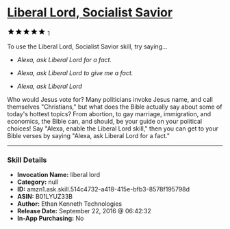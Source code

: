 # [Liberal Lord, Socialist Savior](http://alexa.amazon.com/#skills/amzn1.ask.skill.514c4732-a418-415e-bfb3-8578f195798d)
![5 stars](../../images/ic_star_black_18dp_1x.png)![5 stars](../../images/ic_star_black_18dp_1x.png)![5 stars](../../images/ic_star_black_18dp_1x.png)![5 stars](../../images/ic_star_black_18dp_1x.png)![5 stars](../../images/ic_star_black_18dp_1x.png) 1

To use the Liberal Lord, Socialist Savior skill, try saying...

* *Alexa, ask Liberal Lord for a fact.*

* *Alexa, ask Liberal Lord to give me a fact.*

* *Alexa, ask Liberal Lord*

Who would Jesus vote for? Many politicians invoke Jesus name, and call themselves "Christians," but what does the Bible actually say about some of today's hottest topics? From abortion, to gay marriage, immigration, and economics, the Bible can, and should, be your guide on your political choices!
Say "Alexa, enable the Liberal Lord skill," then you can get to your Bible verses by saying "Alexa, ask Liberal Lord for a fact."

***

### Skill Details

* **Invocation Name:** liberal lord
* **Category:** null
* **ID:** amzn1.ask.skill.514c4732-a418-415e-bfb3-8578f195798d
* **ASIN:** B01LYUZ33B
* **Author:** Ethan Kenneth Technologies
* **Release Date:** September 22, 2016 @ 06:42:32
* **In-App Purchasing:** No

